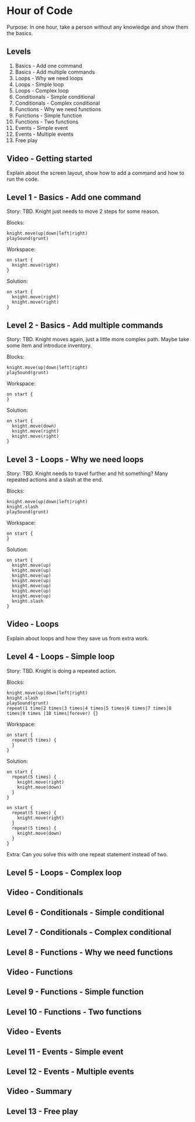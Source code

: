# Hour of Code

Purpose: In one hour, take a person without any knowledge and show them the basics.

## Levels

1. Basics - Add one command
2. Basics - Add multiple commands
3. Loops - Why we need loops
4. Loops - Simple loop
5. Loops - Complex loop
6. Conditionals - Simple conditional
7. Conditionals - Complex conditional
8. Functions - Why we need functions
9. Functions - Simple function
10. Functions - Two functions
11. Events - Simple event
12. Events - Multiple events
13. Free play

## Video - Getting started

Explain about the screen layout, show how to add a command and how to run the code.

## Level 1 - Basics - Add one command

Story: TBD. Knight just needs to move 2 steps for some reason.

Blocks:
```
knight.move(up|down|left|right)
playSound(grunt)
```
Workspace:
```
on start {
  knight.move(right)
}
```
Solution:
```
on start {
  knight.move(right)
  knight.move(right)
}
```
 
## Level 2 - Basics - Add multiple commands

Story: TBD. Knight moves again, just a little more complex path. Maybe take some item and introduce inventory.

Blocks:
```
knight.move(up|down|left|right)
playSound(grunt)
```
Workspace:
```
on start {
}
```
Solution:
```
on start {
  knight.move(down)
  knight.move(right)
  knight.move(right)
}
```

## Level 3 - Loops - Why we need loops

Story: TBD. Knight needs to travel further and hit something? Many repeated actions and a slash at the end.

Blocks:
```
knight.move(up|down|left|right)
knight.slash
playSound(grunt)
```
Workspace:
```
on start {
}
```
Solution:
```
on start {
  knight.move(up)
  knight.move(up)
  knight.move(up)
  knight.move(up)
  knight.move(up)
  knight.move(up)
  knight.move(up)
  knight.slash
}
```

## Video - Loops

Explain about loops and how they save us from extra work.

## Level 4 - Loops - Simple loop

Story: TBD. Knight is doing a repeated action.

Blocks:
```
knight.move(up|down|left|right)
knight.slash
playSound(grunt)
repeat(1 time|2 times|3 times|4 times|5 times|6 times|7 times|8 times|9 times |10 times|forever) {}
```
Workspace:
```
on start {
  repeat(5 times) {
  }
}
```
Solution:
```
on start {
  repeat(5 times) {
    knight.move(right)
    knight.move(down)
  }
}
```
```
on start {
  repeat(5 times) {
    knight.move(right)
  }
  repeat(5 times) {
    knight.move(down)
  }
}
```
Extra: Can you solve this with one repeat statement instead of two.

## Level 5 - Loops - Complex loop

## Video - Conditionals

## Level 6 - Conditionals - Simple conditional

## Level 7 - Conditionals - Complex conditional

## Level 8 - Functions - Why we need functions

## Video - Functions

## Level 9 - Functions - Simple function

## Level 10 - Functions - Two functions

## Video - Events

## Level 11 - Events - Simple event

## Level 12 - Events - Multiple events

## Video - Summary

## Level 13 - Free play

